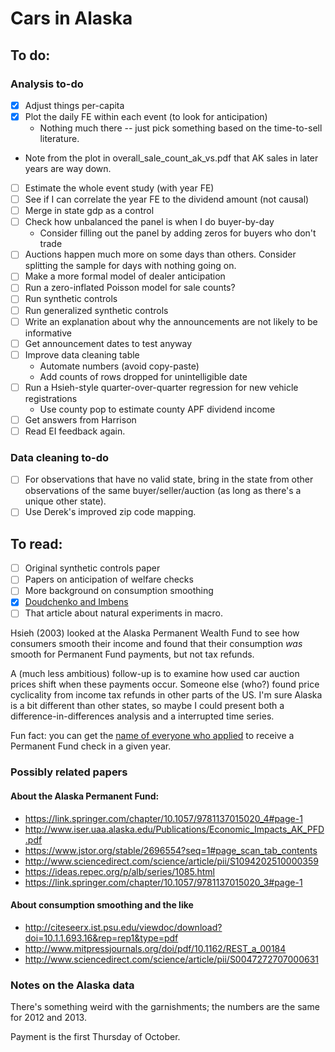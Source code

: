 # Cars in Alaska


## To do:
### Analysis to-do
- [x] Adjust things per-capita
- [x] Plot the daily FE within each event (to look for anticipation)
    - Nothing much there -- just pick something based on the time-to-sell literature.
- Note from the plot in overall_sale_count_ak_vs.pdf that AK sales in later years are way down.
- [ ] Estimate the whole event study (with year FE)
- [ ] See if I can correlate the year FE to the dividend amount (not causal)
- [ ] Merge in state gdp as a control
- [ ] Check how unbalanced the panel is when I do buyer-by-day
    - Consider filling out the panel by adding zeros for buyers who don't trade
- [ ] Auctions happen much more on some days than others. Consider splitting the sample for days with nothing going on.
- [ ] Make a more formal model of dealer anticipation
- [ ] Run a zero-inflated Poisson model for sale counts?
- [ ] Run synthetic controls
- [ ] Run generalized synthetic controls
- [ ] Write an explanation about why the announcements are not likely to be informative
- [ ] Get announcement dates to test anyway
- [ ] Improve data cleaning table
    - Automate numbers (avoid copy-paste)
    - Add counts of rows dropped for unintelligible date
- [ ] Run a Hsieh-style quarter-over-quarter regression for new vehicle registrations
    - Use county pop to estimate county APF dividend income
- [ ] Get answers from Harrison
- [ ] Read EI feedback again.

### Data cleaning to-do
- [ ] For observations that have no valid state, bring in the state from other observations of the same buyer/seller/auction (as long as there's a unique other state).
- [ ] Use Derek's improved zip code mapping.

## To read:
- [ ] Original synthetic controls paper
- [ ] Papers on anticipation of welfare checks
- [ ] More background on consumption smoothing
- [x] [Doudchenko and Imbens](https://www.nber.org/papers/w22791)
- [ ] That article about natural experiments in macro.

Hsieh (2003) looked at the Alaska Permanent Wealth Fund to see how consumers smooth their income and found that their consumption _was_ smooth for Permanent Fund payments, but not tax refunds.

A (much less ambitious) follow-up is to examine how used car auction prices shift when these payments occur.
Someone else (who?) found price cyclicality from income tax refunds in other parts of the US.
I'm sure Alaska is a bit different than other states, so maybe I could present both a difference-in-differences analysis and a interrupted time series.

Fun fact: you can get the [name of everyone who applied](https://pfd.alaska.gov/Division-Info/Applicant-Database) to receive a Permanent Fund check in a given year.


### Possibly related papers
#### About the Alaska Permanent Fund:
- https://link.springer.com/chapter/10.1057/9781137015020_4#page-1
- http://www.iser.uaa.alaska.edu/Publications/Economic_Impacts_AK_PFD.pdf
- https://www.jstor.org/stable/2696554?seq=1#page_scan_tab_contents
- http://www.sciencedirect.com/science/article/pii/S1094202510000359
- https://ideas.repec.org/p/alb/series/1085.html
- https://link.springer.com/chapter/10.1057/9781137015020_3#page-1
#### About consumption smoothing and the like
- http://citeseerx.ist.psu.edu/viewdoc/download?doi=10.1.1.693.16&rep=rep1&type=pdf
- http://www.mitpressjournals.org/doi/pdf/10.1162/REST_a_00184
- http://www.sciencedirect.com/science/article/pii/S0047272707000631

### Notes on the Alaska data
There's something weird with the garnishments; the numbers are the same for 2012 and 2013.

Payment is the first Thursday of October.
